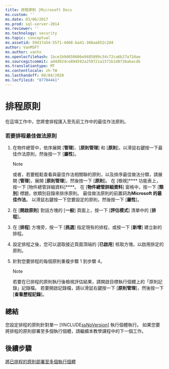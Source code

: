 ```yaml
---
title: 排程原則 |Microsoft Docs
ms.custom: ''
ms.date: 03/06/2017
ms.prod: sql-server-2014
ms.reviewer: ''
ms.technology: security
ms.topic: conceptual
ms.assetid: 59417a54-55f1-4468-ba41-368aa852c2d4
author: VanMSFT
ms.author: vanto
ms.openlocfilehash: 1bce1b9d650606e9485899c34c72ca6b27a72dae
ms.sourcegitcommit: ad4d92dce894592a259721a1571b1d8736abacdb
ms.translationtype: MT
ms.contentlocale: zh-TW
ms.lasthandoff: 08/04/2020
ms.locfileid: "87704441"
---
```

# <a name="schedule-the-policies"></a>排程原則
  在這項工作中，您將會排程匯入至先前工作中的最佳作法原則。  
  
### <a name="to-schedule-the-best-practices-policies"></a>若要排程最佳做法原則  
  
1.  在物件總管中，依序展開 [**管理**]、[**原則管理**] 和 [**原則**]，以滑鼠右鍵按一下最佳作法原則，然後按一下 [**屬性**]。  
  
    > [!NOTE]  
    >  或者，若要輕鬆查看與最佳作法相關聯的原則，以及排序最佳做法分類，請展開 [**管理**]，展開 [**原則管理**]，然後按一下 [**原則**]。 在 [檢視]**** 功能表上，按一下 [物件總管詳細資料]****。 在 [**物件總管詳細資料**] 窗格中，按一下 [**類別**] 標題，依類別目錄來排序原則。 最佳做法原則的前置詞為**Microsoft 的最佳作法**。 以滑鼠右鍵按一下您要設定的原則，然後按一下 [**屬性**]。  
  
2.  在 [**開啟原則**] 對話方塊的 [**一般**] 頁面上，按一下 [**評估模式**] 清單中的 [**排程**]。  
  
3.  在 [**排程**] 方塊旁，按一下 [**挑選**] 指定現有的排程，或按一下 [**新增**] 建立新的排程。  
  
4.  設定排程之後，您可以選取接近頁面頂端的 [**已啟用**] 核取方塊，以啟用排定的原則。  
  
5.  針對您要排程的每個原則重複步驟 1 到步驟 4。  
  
    > [!NOTE]  
    >  若要在已排程的原則執行後檢視評估結果，請開啟目標執行個體上的「原則記錄」記錄檔。 若要開啟記錄檔，請以滑鼠右鍵按一下 [**原則管理**]，然後按一下 [**查看歷程記錄**]。  
  
## <a name="summary"></a>總結  
 您設定排程的原則針對單一 [!INCLUDE[ssNoVersion](../includes/ssnoversion-md.md)] 執行個體執行。 如果您要將排程的原則部署至多個執行個體，請繼續本教學課程中的下一個工作。  
  
## <a name="next-steps"></a>後續步驟  
 [將已排程的原則部署至多個執行個體](../../2014/tutorials/deploy-scheduled-policies-to-multiple-instances.md)  
  
  
